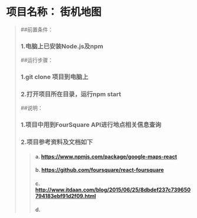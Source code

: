 # 项目名称： 街机地图
>##前置条件： 
> ### 1.电脑上已安装Node.js及npm
>##运行步骤： 
> ### 1.git clone 项目到电脑上
> ### 2.打开项目所在目录，运行npm start 
> 
>##说明：
> ### 1.项目中用到FourSquare API进行地点相关信息查询
> ### 2.项目参考资料及文档如下
>> #### a. https://www.npmjs.com/package/google-maps-react
>> #### b. https://github.com/foursquare/react-foursquare
>> #### c. http://www.itdaan.com/blog/2015/06/25/8dbdef237c739650794183ebf91d2f09.html
>> #### d.



